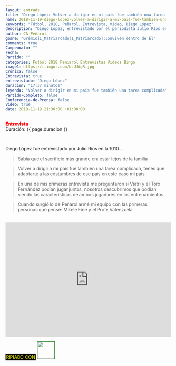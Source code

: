 ```yaml
---
layout: entrada
title: "Diego López: Volver a dirigir en mi país fue también una tarea complicada"
name: 2018-11-19-diego-lopez-volver-a-dirigir-a-mi-pais-fue-tambien-una-tarea-complicada.markdown
keywords: "Fútbol, 2018, Peñarol, Entrevista, Video, Diego López"
description: "Diego López, entrevistado por el periodista Julio Ríos en su programa de las voces del fútbol contó como fue armando su equipo de primera, adaptándose a trabajar de nuevo en su país y reconoció que tuvo que atravesar momentos complicados"
author: CA Peñarol
gosne: "Grêmio[1_Matriarcado|1_Patriarcado]:Conviven dentro de Êl"
comments: true
Campeonato: ""
Fecha:
Partido: ""
categories: Futbol 2018 Peniarol Entrevistas Videos Bingo
image1: https://i.imgur.com/bcUJdgR.jpg
Crónica: false
Entrevista: true
entrevistado: "Diego López"
duracion: "17:37 minutos"
leyenda: "Volver a dirigir en mi país fue también una tarea complicada"
Partido-Completo: false
Conferencia-de-Prensa: false
Video: true
date: 2018-11-19 21:30:00 +01:00:00
---
```


<span style="color:red;font-weight:900">Entrevista</span><br>
<span>Duración: {{ page.duracion }}</span><br>

<br>

Diego López fue entrevistado por Julio Ríos en la 1010...

<blockquote>
  Sabía que el sacrificio más grande era estar lejos de la familia
</blockquote>

<blockquote>
  Volver a dirigir a mi país fué también una tarea complicada, tenés que adaptarte a las costumbres de ese país en este caso mi país
</blockquote>

<blockquote>
  En una de mis primeras entrevista me preguntaron si Viatri y el Toro Fernández podían jugar juntos, nosotros descubrimos que podían viendo las características de ambos jugadores en los entrenamientos
</blockquote>

<blockquote>
  Cuando surgió lo de Peñarol armé mi equipo con las primeras personas que pensé: Mikele Fine y el Profe Valenzuela
</blockquote>

<br>

<iframe width="521" height="360" src="https://www.youtube.com/embed/5zTurNY02nk" frameborder="0" allow="accelerometer; autoplay; encrypted-media; gyroscope; picture-in-picture" allowfullscreen></iframe>

<br>

<span style="color:yellow;background:black;padding:2px;">RIPIADO CON</span> <a href="http://ffmpeg.org"><img src="{{ site.url }}/images/ffmpeg.png" width="55px" style="border:1px solid green;"></a>
